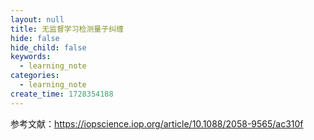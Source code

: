 ```yaml
---
layout: null
title: 无监督学习检测量子纠缠
hide: false
hide_child: false
keywords:
  - learning_note
categories:
  - learning_note
create_time: 1728354188
---
```



参考文献：https://iopscience.iop.org/article/10.1088/2058-9565/ac310f